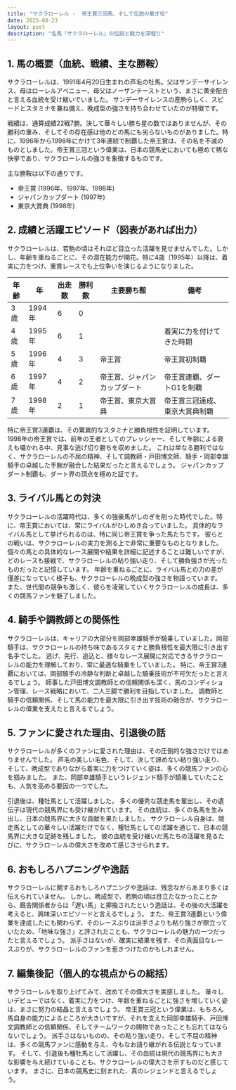 ```yaml
---
title: "サクラローレル -  帝王賞三冠馬、そして伝説の繋ぎ役"
date: 2025-08-23
layout: post
description: "名馬『サクラローレル』の伝説と魅力を深堀り"
---
```


## 1. 馬の概要（血統、戦績、主な勝鞍）

サクラローレルは、1991年4月20日生まれの芦毛の牡馬。父はサンデーサイレンス、母はローレルアベニュー、母父はノーザンテーストという、まさに黄金配合と言える血統を受け継いでいました。  サンデーサイレンスの産駒らしく、スピードとスタミナを兼ね備え、晩成型の強さを持ち合わせていたのが特徴です。

戦績は、通算成績22戦7勝。決して華々しい勝ち星の数ではありませんが、その勝利の重み、そしてその存在感は他のどの馬にも劣らないものがありました。特に、1996年から1998年にかけて3年連続で制覇した帝王賞は、その名を不滅のものとしました。帝王賞三冠という偉業は、日本の競馬史においても極めて稀な快挙であり、サクラローレルの強さを象徴するものです。

主な勝鞍は以下の通りです。

* 帝王賞 (1996年、1997年、1998年)
* ジャパンカップダート (1997年)
* 東京大賞典 (1998年)


## 2. 成績と活躍エピソード（図表があれば出力）

サクラローレルは、若駒の頃はそれほど目立った活躍を見せませんでした。しかし、年齢を重ねるごとに、その潜在能力が開花。特に4歳（1995年）以降は、着実に力をつけ、重賞レースでも上位争いを演じるようになりました。

| 年齢 | 年 | 出走数 | 勝利数 | 主要勝ち鞍 | 備考 |
|---|---|---|---|---|---|
| 3歳 | 1994年 | 6 | 0 |  |  |
| 4歳 | 1995年 | 6 | 1 |  | 着実に力を付けてきた時期 |
| 5歳 | 1996年 | 4 | 3 | 帝王賞 | 帝王賞初制覇 |
| 6歳 | 1997年 | 4 | 2 | 帝王賞、ジャパンカップダート | 帝王賞連覇、ダートG1を制覇 |
| 7歳 | 1998年 | 2 | 1 | 帝王賞、東京大賞典 | 帝王賞三冠達成、東京大賞典制覇 |


特に帝王賞3連覇は、その驚異的なスタミナと勝負根性を証明しています。  1998年の帝王賞では、前年の王者としてのプレッシャー、そして年齢による衰えも囁かれる中、見事な逃げ切り勝ちを収めました。  これは単なる勝利ではなく、サクラローレルの不屈の精神、そして調教師・戸田博文師、騎手・岡部幸雄騎手の卓越した手腕が融合した結果だったと言えるでしょう。  ジャパンカップダート制覇も、ダート界の頂点を極めた証です。


## 3. ライバル馬との対決

サクラローレルの活躍時代は、多くの強豪馬がしのぎを削った時代でした。特に、帝王賞においては、常にライバルがひしめき合っていました。  具体的なライバル馬として挙げられるのは、特に同じ帝王賞を争った馬たちです。  彼らとの戦いは、サクラローレルの実力を測る上で非常に重要なものとなりました。  個々の馬との具体的なレース展開や結果を詳細に記述することは難しいですが、どのレースも接戦で、サクラローレルの粘り強い走り、そして勝負強さが光ったものだったと記憶しています。  年齢を重ねるごとに、ライバル馬との力の差が僅差になっていく様子も、サクラローレルの晩成型の強さを物語っています。  また、世代間の競争も激しく、彼らを凌駕していくサクラローレルの成長は、多くの競馬ファンを魅了しました。


## 4. 騎手や調教師との関係性

サクラローレルは、キャリアの大部分を岡部幸雄騎手が騎乗していました。岡部騎手は、サクラローレルの持ち味であるスタミナと勝負根性を最大限に引き出す名手でした。  逃げ、先行、追込と、様々なレース展開に対応できるサクラローレルの能力を理解しており、常に最適な騎乗をしていました。  特に、帝王賞3連覇においては、岡部騎手の冷静な判断と卓越した騎乗技術が不可欠だったと言えるでしょう。  師事した戸田博文調教師との信頼関係も深く、馬のコンディション管理、レース戦略において、二人三脚で勝利を目指していました。  調教師と騎手の信頼関係、そして馬の能力を最大限に引き出す技術の融合が、サクラローレルの偉業を支えたと言えるでしょう。


## 5. ファンに愛された理由、引退後の話

サクラローレルが多くのファンに愛された理由は、その圧倒的な強さだけではありませんでした。  芦毛の美しい毛色、そして、決して諦めない粘り強い走り、そして、晩成型でありながら着実に力をつけていく姿は、多くの競馬ファンの心を掴みました。  また、岡部幸雄騎手というレジェンド騎手が騎乗していたことも、人気を高める要因の一つでした。

引退後は、種牡馬として活躍しました。  多くの優秀な競走馬を輩出し、その遺伝子は現代の競馬界にも受け継がれています。  その血統は、多くの名馬を生み出し、日本の競馬界に大きな貢献を果たしました。  サクラローレル自身は、競走馬としての華々しい活躍だけでなく、種牡馬としての活躍を通じて、日本の競馬界に大きな足跡を残しました。  彼の血統を受け継いだ馬たちの活躍を見るたびに、サクラローレルの偉大さを改めて感じさせられます。


## 6. おもしろハプニングや逸話

サクラローレルに関するおもしろハプニングや逸話は、残念ながらあまり多くは伝えられていません。  しかし、晩成型で、若駒の頃は目立たなかったことから、厩舎関係者からは「遅い馬」と揶揄されたという逸話は、その後の大活躍を考えると、興味深いエピソードと言えるでしょう。  また、帝王賞3連覇という偉業を達成したにも関わらず、そのレースぶりは派手さよりも粘り強さが際立っていたため、「地味な強さ」と評されたことも、サクラローレルの魅力の一つだったと言えるでしょう。  派手さはないが、確実に結果を残す、その真面目なレースぶりが、サクラローレルのファンを惹きつけたのかもしれません。


## 7. 編集後記（個人的な視点からの総括）

サクラローレルを取り上げてみて、改めてその偉大さを実感しました。  華々しいデビューではなく、着実に力をつけ、年齢を重ねるごとに強さを増していく姿は、まさに努力の結晶と言えるでしょう。  帝王賞三冠という偉業は、もちろん馬自身の能力によるところが大きいですが、それを支えた岡部幸雄騎手、戸田博文調教師との信頼関係、そしてチームワークの賜物であったことも忘れてはならないでしょう。  派手さはないものの、その粘り強い走り、そして不屈の精神は、多くの競馬ファンに感動を与え、今もなお語り継がれる伝説となっています。  そして、引退後も種牡馬として活躍し、その血統は現代の競馬界にも大きな影響を与え続けていることも、サクラローレルの偉大さを示すものだと感じています。  まさに、日本の競馬史に刻まれた、真のレジェンドと言えるでしょう。
